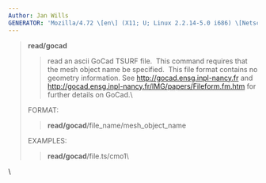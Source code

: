 ```yaml
---
Author: Jan Wills
GENERATOR: 'Mozilla/4.72 \[en\] (X11; U; Linux 2.2.14-5.0 i686) \[Netscape\]'
---
```


> **read/gocad**
>
> > read an ascii GoCad TSURF file.  This command requires that the mesh
> > object name be specified.  This file format contains no geometry
> > information. See <http://gocad.ensg.inpl-nancy.fr> and
> > <http://gocad.ensg.inpl-nancy.fr/IMG/papers/Fileform.fm.htm> for
> > further details on GoCad.\
>
> FORMAT:
>
> > **read/gocad**/file\_name/mesh\_object\_name
>
> EXAMPLES:
>
> > **read/gocad**/file.ts/cmo1\

\
